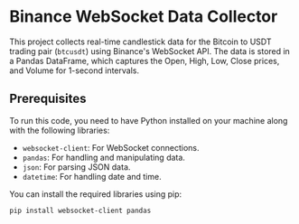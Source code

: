 # Binance WebSocket Data Collector

This project collects real-time candlestick data for the Bitcoin to USDT trading pair (`btcusdt`) using Binance's WebSocket API. The data is stored in a Pandas DataFrame, which captures the Open, High, Low, Close prices, and Volume for 1-second intervals.

## Prerequisites

To run this code, you need to have Python installed on your machine along with the following libraries:

- `websocket-client`: For WebSocket connections.
- `pandas`: For handling and manipulating data.
- `json`: For parsing JSON data.
- `datetime`: For handling date and time.

You can install the required libraries using pip:

```bash
pip install websocket-client pandas

